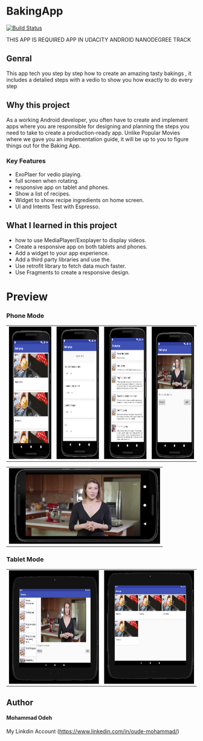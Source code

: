 # BakingApp #

[![Build Status](https://travis-ci.org/joemccann/dillinger.svg?branch=master)](https://travis-ci.org/joemccann/dillinger)

 THIS APP IS REQUIRED APP IN UDACITY ANDROID NANODEGREE TRACK  

## Genral
 
This app tech you step by step how to create an amazing tasty bakings , 
it includes a detalied steps with a vedio to show you how exactly to do every step 


## Why this project 

As a working Android developer, you often have to create and implement apps where you are responsible for designing and planning the steps you need to take to create a production-ready app. Unlike Popular Movies where we gave you an implementation guide, it will be up to you to figure things out for the Baking App.



### Key Features

- ExoPlaer for vedio playing. 
- full screen when rotating. 
- responsive app on tablet and phones. 
- Show a list of recipes.
- Widget to show recipe ingredients on home screen.
- UI and Intents Test with Espresso.


## What I learned in this project 

- how to use MediaPlayer/Exoplayer to display videos.
- Create a responsive app on both tablets and phones.
- Add a widget to your app experience.
- Add a third party libraries and use the.
- Use retrofit library to fetch data much faster.
- Use Fragments to create a responsive design. 





# Preview 

### Phone Mode
<table>
  <tr>
    <td><img src="https://github.com/MOOUDE/BakingApp/blob/master/images/2.png?raw=true" alt="Baking app Mohammad Odeh" width="200px" height="350px"></td>
    <td><img src="https://github.com/MOOUDE/BakingApp/blob/master/images/1.png?raw=true" alt="Baking app Mohammad Odeh" width="200px" height="350px"></td>
  <td><img src="https://github.com/MOOUDE/BakingApp/blob/master/images/3.png?raw=true" alt="Baking app Mohammad Odeh" width="200px" height="350px"></td>
  <td><img src="https://github.com/MOOUDE/BakingApp/blob/master/images/4.png?raw=true" alt="Baking app Mohammad Odeh" width="200px" height="350px"></td>  
  </tr>
  </table>
  <table margin="0 auto">
  <tr>
<td><img src="https://github.com/MOOUDE/BakingApp/blob/master/images/5.png?raw=true" alt="Baking app Mohammad Odeh" width="400px" height="200px"></td>
</tr>
</table>


### Tablet Mode
  <table margin="0 auto">
  <tr>
<td><img src="https://github.com/MOOUDE/BakingApp/blob/master/images/7.png?raw=true" alt="Baking app Mohammad Odeh" width="400px" height="300px"></td>
  <td><img src="https://github.com/MOOUDE/BakingApp/blob/master/images/8.png?raw=true" alt="Baking app Mohammad Odeh" width="400px" height="300px"></td>
</tr>
</tr>
</table>

## Author 
#### Mohammad Odeh
My Linkdin Account (https://www.linkedin.com/in/oude-mohammad/)




